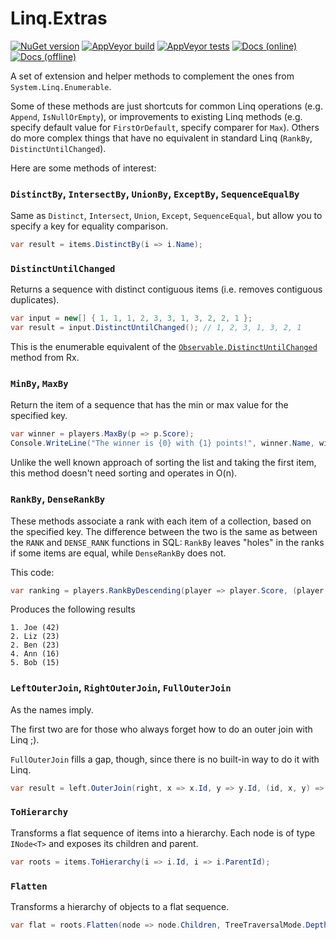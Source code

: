 # Linq.Extras

[![NuGet version](https://img.shields.io/nuget/v/Linq.Extras.svg)](https://www.nuget.org/packages/Linq.Extras)
[![AppVeyor build](https://img.shields.io/appveyor/ci/thomaslevesque/linq-extras.svg)](https://ci.appveyor.com/project/thomaslevesque/linq-extras)
[![AppVeyor tests](https://img.shields.io/appveyor/tests/thomaslevesque/linq-extras.svg)](https://ci.appveyor.com/project/thomaslevesque/linq-extras/build/tests)
[![Docs (online)](https://img.shields.io/badge/docs-online%20(HTML)-blue.svg)](https://thomaslevesque.github.io/Linq.Extras/doc/)
[![Docs (offline)](https://img.shields.io/badge/docs-offline%20(CHM)-blue.svg)](https://thomaslevesque.github.io/Linq.Extras/doc/Linq.Extras.chm)

A set of extension and helper methods to complement the ones from `System.Linq.Enumerable`.

Some of these methods are just shortcuts for common Linq operations (e.g. `Append`, `IsNullOrEmpty`), or improvements to
existing Linq methods (e.g. specify default value for `FirstOrDefault`, specify comparer for `Max`). Others do more
complex things that have no equivalent in standard Linq (`RankBy`, `DistinctUntilChanged`).

Here are some methods of interest:

### `DistinctBy`, `IntersectBy`, `UnionBy`, `ExceptBy`, `SequenceEqualBy`

Same as `Distinct`, `Intersect`, `Union`, `Except`, `SequenceEqual`, but allow you to specify a key for equality comparison.

```csharp
var result = items.DistinctBy(i => i.Name);
```

### `DistinctUntilChanged`

Returns a sequence with distinct contiguous items (i.e. removes contiguous duplicates).

```csharp
var input = new[] { 1, 1, 1, 2, 3, 3, 1, 3, 2, 2, 1 };
var result = input.DistinctUntilChanged(); // 1, 2, 3, 1, 3, 2, 1
```

This is the enumerable equivalent of the [`Observable.DistinctUntilChanged`](http://msdn.microsoft.com/en-us/library/system.reactive.linq.observable.distinctuntilchanged%28v=vs.103%29.aspx) method from Rx.

### `MinBy`, `MaxBy`

Return the item of a sequence that has the min or max value for the specified key.

```csharp
var winner = players.MaxBy(p => p.Score);
Console.WriteLine("The winner is {0} with {1} points!", winner.Name, winner.Score);
```

Unlike the well known approach of sorting the list and taking the first item, this method doesn't need sorting and operates in O(n).

### `RankBy`, `DenseRankBy`

These methods associate a rank with each item of a collection, based on the specified key. The difference between the two is the same as between the `RANK` and `DENSE_RANK` functions in SQL:
`RankBy` leaves "holes" in the ranks if some items are equal, while `DenseRankBy` does not.

This code:

```csharp
var ranking = players.RankByDescending(player => player.Score, (player, rank) => string.Format("{0}. {1} ({2})", rank, player.Name, player.Score));
```

Produces the following results

```
1. Joe (42)
2. Liz (23)
2. Ben (23)
4. Ann (16)
5. Bob (15)
```

### `LeftOuterJoin`, `RightOuterJoin`, `FullOuterJoin`

As the names imply.

The first two are for those who always forget how to do an outer join with Linq ;).

`FullOuterJoin` fills a gap, though, since there is no built-in way to do it with Linq.

```csharp
var result = left.OuterJoin(right, x => x.Id, y => y.Id, (id, x, y) => new { x, y });
```

### `ToHierarchy`

Transforms a flat sequence of items into a hierarchy. Each node is of type `INode<T>` and exposes its children and parent.

```csharp
var roots = items.ToHierarchy(i => i.Id, i => i.ParentId);
```

### `Flatten`

Transforms a hierarchy of objects to a flat sequence.

```csharp
var flat = roots.Flatten(node => node.Children, TreeTraversalMode.DepthFirst);
```
